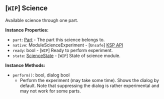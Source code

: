## \[`WIP`\] Science

Available science through one part.


**Instance Properties:**
- `part`: [Part](PartBase.md) - The part this science belongs to.
- `native`: ModuleScienceExperiment - \[`Unsafe`\] [KSP API](https://kerbalspaceprogram.com/api/class_module_science_experiment.html)
- `ready`: bool - \[`WIP`\] Ready to perform experiment.
- `state`: [ScienceState](ScienceState.md) - \[`WIP`\] State of science module.

**Instance Methods:**
- `perform()`: bool, dialog bool
  - Perform the experiment (may take some time). Shows the dialog by default. Note that suppressing the dialog is rather experimental and may not work for some parts.
